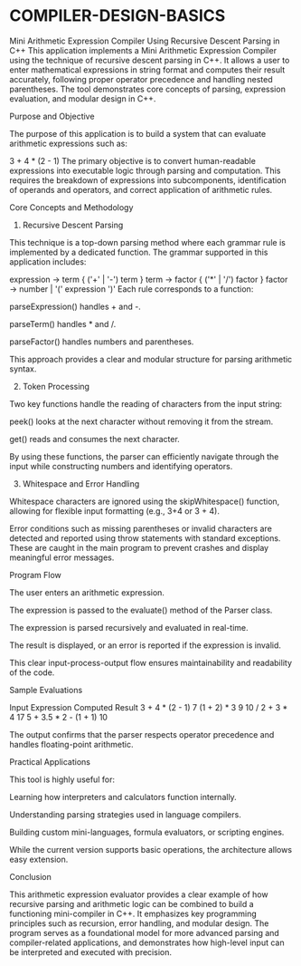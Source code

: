 # COMPILER-DESIGN-BASICS
Mini Arithmetic Expression Compiler Using Recursive Descent Parsing in C++
This application implements a Mini Arithmetic Expression Compiler using the technique of recursive descent parsing in C++. It allows a user to enter mathematical expressions in string format and computes their result accurately, following proper operator precedence and handling nested parentheses. The tool demonstrates core concepts of parsing, expression evaluation, and modular design in C++.

Purpose and Objective

The purpose of this application is to build a system that can evaluate arithmetic expressions such as:

3 + 4 * (2 - 1)
The primary objective is to convert human-readable expressions into executable logic through parsing and computation. This requires the breakdown of expressions into subcomponents, identification of operands and operators, and correct application of arithmetic rules.

Core Concepts and Methodology

 1. Recursive Descent Parsing
    
This technique is a top-down parsing method where each grammar rule is implemented by a dedicated function. The grammar supported in this application includes:

expression → term { ('+' | '-') term }
term       → factor { ('*' | '/') factor }
factor     → number | '(' expression ')'
Each rule corresponds to a function:

parseExpression() handles + and -.

parseTerm() handles * and /.

parseFactor() handles numbers and parentheses.

This approach provides a clear and modular structure for parsing arithmetic syntax.

 2. Token Processing
    
Two key functions handle the reading of characters from the input string:

peek() looks at the next character without removing it from the stream.

get() reads and consumes the next character.

By using these functions, the parser can efficiently navigate through the input while constructing numbers and identifying operators.

 3. Whitespace and Error Handling
    
Whitespace characters are ignored using the skipWhitespace() function, allowing for flexible input formatting (e.g., 3+4 or 3 + 4).

Error conditions such as missing parentheses or invalid characters are detected and reported using throw statements with standard exceptions. These are caught in the main program to prevent crashes and display meaningful error messages.

Program Flow

The user enters an arithmetic expression.

The expression is passed to the evaluate() method of the Parser class.

The expression is parsed recursively and evaluated in real-time.

The result is displayed, or an error is reported if the expression is invalid.

This clear input-process-output flow ensures maintainability and readability of the code.

Sample Evaluations

Input Expression	Computed Result
3 + 4 * (2 - 1)	7
(1 + 2) * 3	9
10 / 2 + 3 * 4	17
5 + 3.5 * 2 - (1 + 1)	10

The output confirms that the parser respects operator precedence and handles floating-point arithmetic.

Practical Applications

This tool is highly useful for:

Learning how interpreters and calculators function internally.

Understanding parsing strategies used in language compilers.

Building custom mini-languages, formula evaluators, or scripting engines.

While the current version supports basic operations, the architecture allows easy extension.

Conclusion

This arithmetic expression evaluator provides a clear example of how recursive parsing and arithmetic logic can be combined to build a functioning mini-compiler in C++. It emphasizes key programming principles such as recursion, error handling, and modular design. The program serves as a foundational model for more advanced parsing and compiler-related applications, and demonstrates how high-level input can be interpreted and executed with precision.
